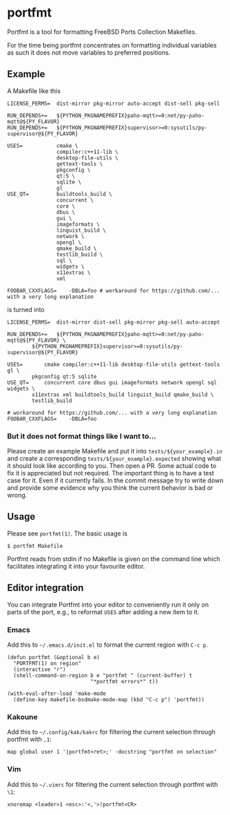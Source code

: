 # portfmt

Portfmt is a tool for formatting FreeBSD Ports Collection Makefiles.

For the time being portfmt concentrates on formatting individual
variables as such it does not move variables to preferred positions.

## Example

A Makefile like this
```
LICENSE_PERMS=  dist-mirror pkg-mirror auto-accept dist-sell pkg-sell

RUN_DEPENDS+=   ${PYTHON_PKGNAMEPREFIX}paho-mqtt>=0:net/py-paho-mqtt@${PY_FLAVOR}
RUN_DEPENDS+=   ${PYTHON_PKGNAMEPREFIX}supervisor>=0:sysutils/py-supervisor@${PY_FLAVOR}

USES=           cmake \
                compiler:c++11-lib \
                desktop-file-utils \
                gettext-tools \
                pkgconfig \
                qt:5 \
                sqlite \
                gl
USE_QT=         buildtools_build \
                concurrent \
                core \
                dbus \
                gui \
                imageformats \
                linguist_build \
                network \
                opengl \
                qmake_build \
                testlib_build \
                sql \
                widgets \
                x11extras \
                xml

FOOBAR_CXXFLAGS=	-DBLA=foo # workaround for https://github.com/... with a very long explanation
```
is turned into
```
LICENSE_PERMS=	dist-mirror dist-sell pkg-mirror pkg-sell auto-accept

RUN_DEPENDS+=	${PYTHON_PKGNAMEPREFIX}paho-mqtt>=0:net/py-paho-mqtt@${PY_FLAVOR} \
		${PYTHON_PKGNAMEPREFIX}supervisor>=0:sysutils/py-supervisor@${PY_FLAVOR}

USES=		cmake compiler:c++11-lib desktop-file-utils gettext-tools gl \
		pkgconfig qt:5 sqlite
USE_QT=		concurrent core dbus gui imageformats network opengl sql widgets \
		x11extras xml buildtools_build linguist_build qmake_build \
		testlib_build

# workaround for https://github.com/... with a very long explanation
FOOBAR_CXXFLAGS=	-DBLA=foo
```

### But it does not format things like I want to...

Please create an example Makefile and put it into
`tests/${your_example}.in` and create a corresponding
`tests/${your_example}.expected` showing what it should look like
according to you.  Then open a PR.  Some actual code to fix it is
appreciated but not required.  The important thing is to have a
test case for it.  Even if it currently fails.  In the commit message
try to write down and provide some evidence why you think the current
behavior is bad or wrong.

## Usage

Please see `portfmt(1)`. The basic usage is
```
$ portfmt Makefile
```
Portfmt reads from stdin if no Makefile is given on the command
line which facilitates integrating it into your favourite editor.

## Editor integration

You can integrate Portfmt into your editor to conveniently run it
only on parts of the port, e.g., to reformat `USES` after adding a
new item to it.

### Emacs

Add this to `~/.emacs.d/init.el` to format the current region with
`C-c p`.

```
(defun portfmt (&optional b e)
  "PORTFMT(1) on region"
  (interactive "r")
  (shell-command-on-region b e "portfmt " (current-buffer) t
                           "*portfmt errors*" t))

(with-eval-after-load 'make-mode
  (define-key makefile-bsdmake-mode-map (kbd "C-c p") 'portfmt))
```

### Kakoune

Add this to `~/.config/kak/kakrc` for filtering the current selection
through portfmt with `,1`:
```
map global user 1 '|portfmt<ret>;' -docstring "portfmt on selection"
```

### Vim

Add this to `~/.vimrc` for filtering the current selection through
portfmt with `\1`:
```
xnoremap <leader>1 <esc>:'<,'>!portfmt<CR>
```

